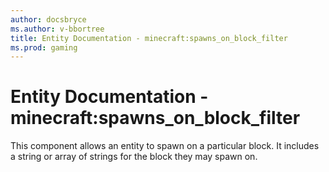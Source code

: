```yaml
---
author: docsbryce
ms.author: v-bbortree
title: Entity Documentation - minecraft:spawns_on_block_filter
ms.prod: gaming
---
```


# Entity Documentation - minecraft:spawns_on_block_filter

This component allows an entity to spawn on a particular block. It includes a string or array of strings for the block they may spawn on.


